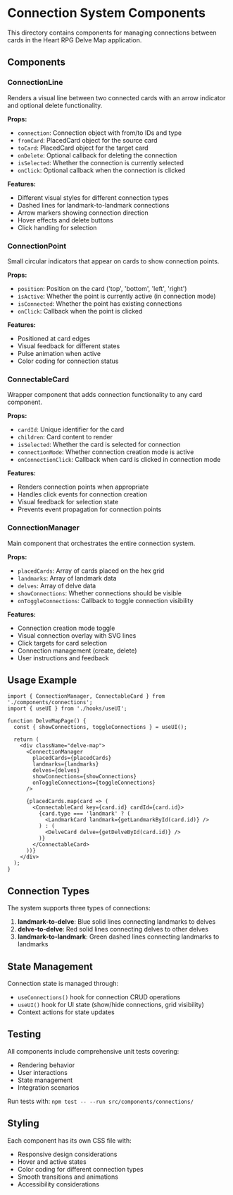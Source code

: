 # Connection System Components

This directory contains components for managing connections between cards in the Heart RPG Delve Map application.

## Components

### ConnectionLine
Renders a visual line between two connected cards with an arrow indicator and optional delete functionality.

**Props:**
- `connection`: Connection object with from/to IDs and type
- `fromCard`: PlacedCard object for the source card
- `toCard`: PlacedCard object for the target card
- `onDelete`: Optional callback for deleting the connection
- `isSelected`: Whether the connection is currently selected
- `onClick`: Optional callback when the connection is clicked

**Features:**
- Different visual styles for different connection types
- Dashed lines for landmark-to-landmark connections
- Arrow markers showing connection direction
- Hover effects and delete buttons
- Click handling for selection

### ConnectionPoint
Small circular indicators that appear on cards to show connection points.

**Props:**
- `position`: Position on the card ('top', 'bottom', 'left', 'right')
- `isActive`: Whether the point is currently active (in connection mode)
- `isConnected`: Whether the point has existing connections
- `onClick`: Callback when the point is clicked

**Features:**
- Positioned at card edges
- Visual feedback for different states
- Pulse animation when active
- Color coding for connection status

### ConnectableCard
Wrapper component that adds connection functionality to any card component.

**Props:**
- `cardId`: Unique identifier for the card
- `children`: Card content to render
- `isSelected`: Whether the card is selected for connection
- `connectionMode`: Whether connection creation mode is active
- `onConnectionClick`: Callback when card is clicked in connection mode

**Features:**
- Renders connection points when appropriate
- Handles click events for connection creation
- Visual feedback for selection state
- Prevents event propagation for connection points

### ConnectionManager
Main component that orchestrates the entire connection system.

**Props:**
- `placedCards`: Array of cards placed on the hex grid
- `landmarks`: Array of landmark data
- `delves`: Array of delve data
- `showConnections`: Whether connections should be visible
- `onToggleConnections`: Callback to toggle connection visibility

**Features:**
- Connection creation mode toggle
- Visual connection overlay with SVG lines
- Click targets for card selection
- Connection management (create, delete)
- User instructions and feedback

## Usage Example

```tsx
import { ConnectionManager, ConnectableCard } from './components/connections';
import { useUI } from './hooks/useUI';

function DelveMapPage() {
  const { showConnections, toggleConnections } = useUI();
  
  return (
    <div className="delve-map">
      <ConnectionManager
        placedCards={placedCards}
        landmarks={landmarks}
        delves={delves}
        showConnections={showConnections}
        onToggleConnections={toggleConnections}
      />
      
      {placedCards.map(card => (
        <ConnectableCard key={card.id} cardId={card.id}>
          {card.type === 'landmark' ? (
            <LandmarkCard landmark={getLandmarkById(card.id)} />
          ) : (
            <DelveCard delve={getDelveById(card.id)} />
          )}
        </ConnectableCard>
      ))}
    </div>
  );
}
```

## Connection Types

The system supports three types of connections:

1. **landmark-to-delve**: Blue solid lines connecting landmarks to delves
2. **delve-to-delve**: Red solid lines connecting delves to other delves  
3. **landmark-to-landmark**: Green dashed lines connecting landmarks to landmarks

## State Management

Connection state is managed through:
- `useConnections()` hook for connection CRUD operations
- `useUI()` hook for UI state (show/hide connections, grid visibility)
- Context actions for state updates

## Testing

All components include comprehensive unit tests covering:
- Rendering behavior
- User interactions
- State management
- Integration scenarios

Run tests with: `npm test -- --run src/components/connections/`

## Styling

Each component has its own CSS file with:
- Responsive design considerations
- Hover and active states
- Color coding for different connection types
- Smooth transitions and animations
- Accessibility considerations